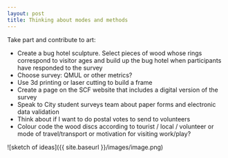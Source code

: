 ```yaml
---
layout: post
title: Thinking about modes and methods
---
```


Take part and contribute to art:
* Create a bug hotel sculpture. Select pieces of wood whose rings correspond to visitor ages and build up the bug hotel when participants have responded to the survey
* Choose survey: QMUL or other metrics?
* Use 3d printing or laser cutting to build a frame
* Create a page on the SCF website that includes a digital version of the survey 
* Speak to City student surveys team about paper forms and electronic data validation
* Think about if I want to do postal votes to send to volunteers
* Colour code the wood discs according to tourist / local / volunteer or mode of travel/transport or motivation for visiting work/play?




![sketch of ideas]({{ site.baseurl }}/images/image.png)

